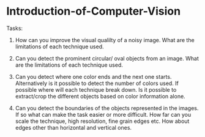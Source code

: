 # Introduction-of-Computer-Vision
Tasks:
1.   How can you improve the visual qualilty of a noisy image. What are the limitations of each   technique used.
 
2.	  Can you detect the prominent circular/ oval objects from an image. What are the limitations of each technique used.
3.	  Can you detect where one color ends and the next one starts. Alternatively is it possible to detect the number of colors used. If possible where will each technique break          down.
     Is it possible to extract/crop the different objects based on color information alone.
 

4.   Can you detect the boundaries of the objects represented in the images. If so what can make the task easier or more difficult.
     How far can you scale the technique, high resolution, fine grain edges etc.
     How about edges other than horizontal and vertical ones. 
 
